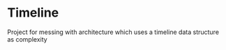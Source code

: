 # Timeline
Project for messing with architecture which uses a timeline data structure as complexity
